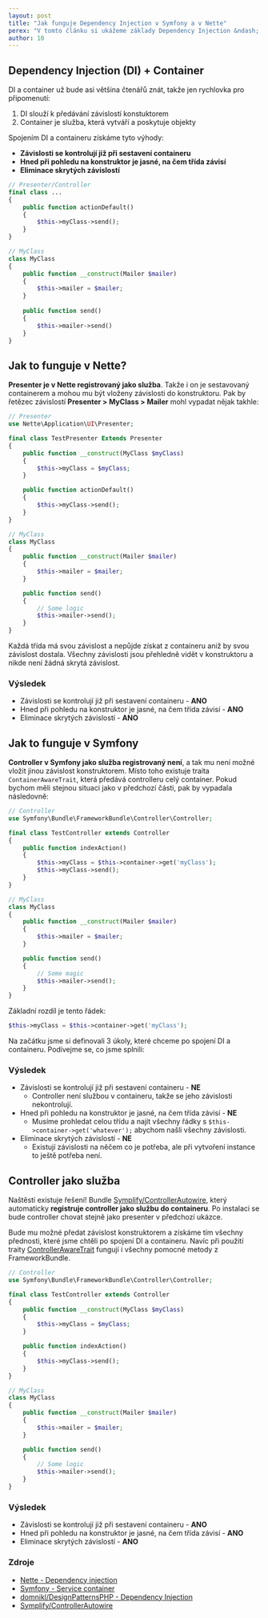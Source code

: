```yaml
---
layout: post
title: "Jak funguje Dependency Injection v Symfony a v Nette"
perex: "V tomto článku si ukážeme základy Dependency Injection &ndash; jaký je rozdíl mezi Nette presenterem a Symfony controllerem. A jak přenést trochu chování Nette do Symfony."
author: 10
---
```


## Dependency Injection (DI) + Container

DI a container už bude asi většina čtenářů znát, takže jen rychlovka pro připomenutí:

1. DI slouží k předávání závislostí konstuktorem
2. Container je služba, která vytváří a poskytuje objekty

Spojením DI a containeru získáme tyto výhody:

- **Závislosti se kontrolují již při sestavení containeru**
- **Hned při pohledu na konstruktor je jasné, na čem třída závisí**
- **Eliminace skrytých závislostí**
	

```php
// Presenter/Controller
final class ...
{
    public function actionDefault()
    {
        $this->myClass->send();
    }
}
```

```php
// MyClass
class MyClass
{
    public function __construct(Mailer $mailer)
    {
        $this->mailer = $mailer;
    }
    
    public function send()
    {
        $this->mailer->send()
    }
}
```


## Jak to funguje v Nette?

**Presenter je v Nette registrovaný jako služba**. Takže i on je sestavovaný containerem a mohou mu být vloženy závislosti do konstruktoru. Pak by řetězec závislostí **Presenter > MyClass > Mailer** mohl vypadat nějak takhle:

```php
// Presenter
use Nette\Application\UI\Presenter;

final class TestPresenter Extends Presenter
{
    public function __construct(MyClass $myClass)
    {
        $this->myClass = $myClass;
    }

    public function actionDefault()
    {
        $this->myClass->send();
    }
}
```

```php
// MyClass
class MyClass
{
    public function __construct(Mailer $mailer)
    {
        $this->mailer = $mailer;
    }

    public function send()
    {
        // Some logic
        $this->mailer->send();
    }
}
```

Každá třída má svou závislost a nepůjde získat z containeru aniž by svou závislost dostala. Všechny závislosti jsou přehledně vidět v konstruktoru a nikde není žádná skrytá závislost.


### Výsledek

- Závislosti se kontrolují již při sestavení containeru - **ANO**
- Hned při pohledu na konstruktor je jasné, na čem třída závisí - **ANO**
- Eliminace skrytých závislostí - **ANO**


## Jak to funguje v Symfony

**Controller v Symfony jako služba registrovaný není**, a tak mu není možné vložit jinou závislost konstruktorem. Místo toho 
existuje traita `ContainerAwareTrait`, která předává controlleru celý container. Pokud bychom měli stejnou situaci jako v předchozí části, pak by vypadala následovně:

```php
// Controller
use Symfony\Bundle\FrameworkBundle\Controller\Controller;

final class TestController extends Controller
{
    public function indexAction()
    {
        $this->myClass = $this->container->get('myClass');
        $this->myClass->send();
    }
}
```

```php
// MyClass
class MyClass
{
    public function __construct(Mailer $mailer)
    {
        $this->mailer = $mailer;
    }

    public function send()
    {
        // Some magic
        $this->mailer->send();
    }
}
```

Základní rozdíl je tento řádek: 

```php
$this->myClass = $this->container->get('myClass');
```

Na začátku jsme si definovali 3 úkoly, které chceme po spojení DI a containeru. Podívejme se, co jsme splnili:


### Výsledek

- Závislosti se kontrolují již při sestavení containeru - **NE**
  * Controller není službou v containeru, takže se jeho závislosti nekontrolují.
- Hned při pohledu na konstruktor je jasné, na čem třída závisí - **NE**
  * Musíme prohledat celou třídu a najít všechny řádky s `$this->container->get('whatever');` abychom našli všechny závislosti.
- Eliminace skrytých závislostí - **NE**
  * Existují závislosti na něčem co je potřeba, ale při vytvoření instance to ještě potřeba není.


## Controller jako služba

Naštěstí existuje řešení! Bundle [Symplify/ControllerAutowire](https://github.com/Symplify/ControllerAutowire), který automaticky **registruje controller jako službu do containeru**. Po instalaci se bude controller chovat stejně jako presenter v předchozí ukázce. 

Bude mu možné předat závislost konstruktorem a získáme tím všechny přednosti, které jsme chtěli po spojení DI a containeru. Navíc při použití traity [ControllerAwareTrait](https://github.com/Symplify/ControllerAutowire#used-to-frameworkbundles-controller-use-helpers-traits) fungují i všechny pomocné metody z FrameworkBundle.


```php
// Controller
use Symfony\Bundle\FrameworkBundle\Controller\Controller;

final class TestController extends Controller
{
    public function __construct(MyClass $myClass)
    {
        $this->myClass = $myClass;
    }

    public function indexAction()
    {
        $this->myClass->send();
    }
}
```

```php
// MyClass
class MyClass
{
    public function __construct(Mailer $mailer)
    {
        $this->mailer = $mailer;
    }

    public function send()
    {
        // Some logic
        $this->mailer->send();
    }
}
```

### Výsledek

- Závislosti se kontrolují již při sestavení containeru - **ANO**
- Hned při pohledu na konstruktor je jasné, na čem třída závisí - **ANO**
- Eliminace skrytých závislostí - **ANO**


### Zdroje

- [Nette - Dependency injection](https://doc.nette.org/cs/2.4/dependency-injection)
- [Symfony - Service container](http://symfony.com/doc/current/service_container.html)
- [domnikl/DesignPatternsPHP - Dependency Injection](https://github.com/domnikl/DesignPatternsPHP/tree/master/Structural/DependencyInjection)
- [Symplify/ControllerAutowire](https://github.com/Symplify/ControllerAutowire)
